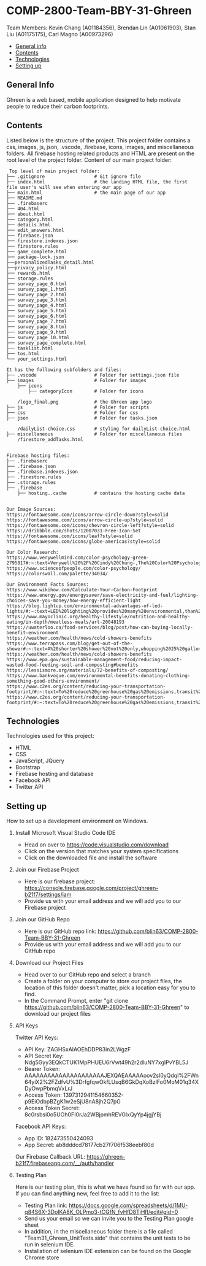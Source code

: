 <!-- Readme Start:
* This readme format was taken from Kevin's previous project
Source: https://github.com/Kevinc-96/Phresh/blob/main/README.md#general-info -->

# COMP-2800-Team-BBY-31-Ghreen

Team Members: Kevin Chang (A01184356), Brendan Lin (A01061903), Stan Liu (A01175175), Carl Magno (A00973296)

* [General info](#general-info)
* [Contents](#contents)
* [Technologies](#technologies)
* [Setting up](#setting-up)

## General Info
Ghreen is a web based, mobile application designed to help motivate people to reduce their carbon footprints.

## Contents
Listed below is the structure of the project. This project folder contains a css, images, js, json, .vscode, .firebase, icons, images, and miscellaneous folders. All firebase hosting related products and HTML are present on the root level of the project folder.
Content of our main project folder:

```
 Top level of main project folder: 
├── .gitignore                  # Git ignore file
├── index.html                  # the landing HTML file, the first file user's will see when entering our app
├── main.html                   # the main page of our app
├── README.md
├── .firebaserc
├── 404.html
├── about.html
├── category.html
├── details.html
├── edit_answers.html
├── firebase.json
├── firestore.indexes.json
├── firestore.rules
├── game_complete.html
├── package-lock.json
├──personalizedTasks_detail.html
├──privacy_policy.html
├── rewards.html
├── storage.rules
├── survey_page_0.html
├── survey_page_1.html
├── survey_page_2.html
├── survey_page_3.html
├── survey_page_4.html
├── survey_page_5.html
├── survey_page_6.html
├── survey_page_7.html
├── survey_page_8.html
├── survey_page_9.html
├── survey_page_10.html
├── survey_page_complete.html
├── tasklist.html
├── tos.html
└── your_settings.html 

It has the following subfolders and files:
├── .vscode                     # Folder for settings.json file
├── images                      # Folder for images
    ├── icons
        ├── categoryIcon        # Folder for icons

    /logo_final.png             # the Ghreen app logo
├── js                          # Folder for scripts
├── css                         # Folder for css
├── json                        # Folder for tasks.json
       
    /dailyList-choice.css       # styling for dailyList-choice.html
├── miscellaneous               # Folder for miscellaneous files
    /firestore_addTasks.html


Firebase hosting files: 
├── .firebaserc
├── .firebase.json
├── .firebase.indexes.json
├── .firestore.rules
├── .storage.rules
├── .firebase
    ├── hosting..cache          # contains the hosting cache data


Our Image Sources:
https://fontawesome.com/icons/arrow-circle-down?style=solid
https://fontawesome.com/icons/arrow-circle-up?style=solid
https://fontawesome.com/icons/chevron-circle-left?style=solid
https://dribbble.com/shots/12007031-Free-Icon-Set
https://fontawesome.com/icons/leaf?style=solid
https://fontawesome.com/icons/globe-americas?style=solid

Our Color Research:
https://www.verywellmind.com/color-psychology-green-2795817#:~:text=Verywell%20%2F%20Cindy%20Chung-,The%20Color%20Psychology%20of%20Green,luck%2C%20health%2C%20and%20jealousy.
https://www.scienceofpeople.com/color-psychology/
https://colorswall.com/palette/34034/

Our Environment Facts Sources:
https://www.wikihow.com/Calculate-Your-Carbon-Footprint
https://www.energy.gov/energysaver/save-electricity-and-fuel/lighting-choices-save-you-money/how-energy-efficient-light
https://blog.lightup.com/environmental-advantages-of-led-lights/#:~:text=LED%20lighting%20provides%20many%20environmental,than%20fluorescent%20and%20incandescent%20lights.
https://www.mayoclinic.org/healthy-lifestyle/nutrition-and-healthy-eating/in-depth/meatless-meals/art-20048193
https://uwaterloo.ca/food-services/blog/post/how-can-buying-locally-benefit-environment
https://weather.com/health/news/cold-showers-benefits
https://www.terrapass.com/blog/get-out-of-the-shower#:~:text=A%20shorter%20shower%20not%20only,whopping%2025%20gallons%20of%20water
https://weather.com/health/news/cold-showers-benefits
https://www.epa.gov/sustainable-management-food/reducing-impact-wasted-food-feeding-soil-and-composting#benefits
https://lessismore.org/materials/72-benefits-of-composting/
https://www.bankvogue.com/environmental-benefits-donating-clothing-something-good-others-environment/
https://www.c2es.org/content/reducing-your-transportation-footprint/#:~:text=To%20reduce%20greenhouse%20gas%20emissions,transit%20to%20biking%20and%20walking.
https://www.c2es.org/content/reducing-your-transportation-footprint/#:~:text=To%20reduce%20greenhouse%20gas%20emissions,transit%20to%20biking%20and%20walking.

```
## Technologies
Technologies used for this project:
* HTML
* CSS
* JavaScript, JQuery
* Bootstrap 
* Firebase hosting and database
* Facebook API
* Twitter API

## Setting up
How to set up a development environment on Windows.
1. Install Microsoft Visual Studio Code IDE
    * Head on over to https://code.visualstudio.com/download
    * Click on the version that matches your system specifications
    * Click on the downloaded file and install the software

2. Join our Firebase Project
    * Here is our firebase project: https://console.firebase.google.com/project/ghreen-b21f7/settings/iam
    * Provide us with your email address and we will add you to our Firebase project

3. Join our GitHub Repo
    * Here is our GitHub repo link: https://github.com/blin63/COMP-2800-Team-BBY-31-Ghreen
    * Provide us with your email address and we will add you to our GitHub repo

4. Download our Project Files 
    * Head over to our GitHub repo and select a branch
    * Create a folder on your computer to store our project files, the location of this folder doesn't matter, pick a 
    location easy for you to find.
    * In the Command Prompt, enter "git clone https://github.com/blin63/COMP-2800-Team-BBY-31-Ghreen" to download our project files

5. API Keys

    Twitter API Keys:
    * API Key: ZAGHSxAIAOEhDDP83in2LWgzF
    * API Secret Key: Ndg5Gyy3EQkCTUK1MpPHUEU6rVwt49h2r2dluNY7xgIPvYBL5J
    * Bearer Token: AAAAAAAAAAAAAAAAAAAAAJEXQAEAAAAAoov2sl0yQdqI%2FWn64yiX2%2FZdfvU%3DrfgfqwOkfLUsqB6GkDqXoBzlFo0MoM01q34XDyOwpPbmqVxLrJ
    * Access Token: 1397312941154660352-p9EiOdbpBZgK1w2eSjU8nA8jh2Q7pG
    * Access Token Secret: 8c0rsbsi0o5UOh0FI0rJa2WBjpmhREVGlxQyYp4jgjYBj
    
    Facebook API Keys:
    * App ID: 182473550424093
    * App Secret: ab8dddcd78177cb27f706f538eebf80d 
    
    Our Firebase Callback URL: https://ghreen-b21f7.firebaseapp.com/__/auth/handler

6. Testing Plan

    Here is our testing plan, this is what we have found so far with our app. If you can find anything new, feel free to add it to the list:
    * Testing Plan link: https://docs.google.com/spreadsheets/d/1MU-q84S6X-3DolKA8K_OLPmo3-tCGfN_fvHfD8TjHfI/edit#gid=0
    * Send us your email so we can invite you to the Testing Plan google sheet
    * In addition, in the miscellaneous folder there is a file called "Team31_Ghreen_UnitTests.side" that contains the unit tests to be run in selenium IDE.
    * Installation of selenium IDE extension can be found on the Google Chrome store

```
